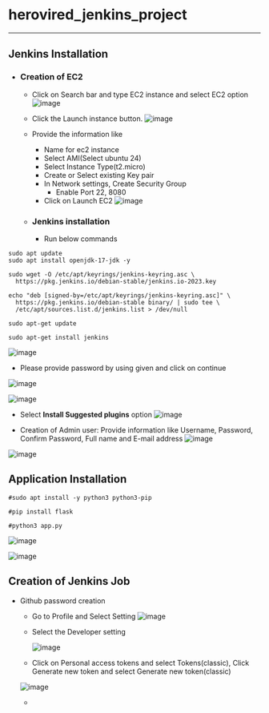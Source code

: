 # herovired_jenkins_project
---------------------------------------
## Jenkins Installation
- ### Creation of EC2
  - Click on Search bar and type EC2 instance and select EC2 option
    ![image](https://github.com/user-attachments/assets/66eff39f-a019-47f4-a4f8-70b1551544dd)

  - Click the Launch instance button.
  ![image](https://github.com/user-attachments/assets/d8957fff-481e-401f-81fc-9ae595b07075)

  - Provide the information like
    - Name for ec2 instance
    - Select AMI(Select ubuntu 24)
    - Select Instance Type(t2.micro)
    - Create or Select existing Key pair
    - In Network settings, Create Security Group
      - Enable Port 22, 8080
    - Click on Launch EC2
  ![image](https://github.com/user-attachments/assets/aa1c0d73-1894-44c2-9e4a-b0b79e535578)


  - ### Jenkins installation
    - Run below commands

```
sudo apt update
sudo apt install openjdk-17-jdk -y

```

```
sudo wget -O /etc/apt/keyrings/jenkins-keyring.asc \
  https://pkg.jenkins.io/debian-stable/jenkins.io-2023.key
```

```
echo "deb [signed-by=/etc/apt/keyrings/jenkins-keyring.asc]" \
  https://pkg.jenkins.io/debian-stable binary/ | sudo tee \
  /etc/apt/sources.list.d/jenkins.list > /dev/null
```

```
sudo apt-get update
```

```
sudo apt-get install jenkins
```

![image](https://github.com/user-attachments/assets/ad797145-6481-402f-b5d9-b4374472d2ca)

- Please provide password by using given and click on continue

![image](https://github.com/user-attachments/assets/a2b61548-1efd-4bee-9955-8218ae6ef321)

![image](https://github.com/user-attachments/assets/120263da-1e08-4a07-94ff-535e580fc17f)

- Select **Install Suggested plugins** option
  ![image](https://github.com/user-attachments/assets/a75e006e-28c1-4167-9a36-58b6aa3405f3)

- Creation of Admin user: Provide information like Username, Password, Confirm Password, Full name and   E-mail address
    ![image](https://github.com/user-attachments/assets/e70bb499-77a7-4115-b1ab-7b0e0e248190)

![image](https://github.com/user-attachments/assets/3a2acbfd-1b76-4377-8fce-1fa1aa663804)

## Application Installation

```
#sudo apt install -y python3 python3-pip
```
```
#pip install flask
```
```
#python3 app.py
```
![image](https://github.com/user-attachments/assets/50d63517-8526-4ac6-8ba4-388492bc058d)

![image](https://github.com/user-attachments/assets/106e14cc-8cf1-4e29-ae2b-5126e99e296d)

## Creation of Jenkins Job
- Github password creation
  - Go to Profile and Select Setting
    ![image](https://github.com/user-attachments/assets/2ee688c3-a45f-461e-8823-39a1f8896025)

  - Select the Developer setting

    ![image](https://github.com/user-attachments/assets/ceb599ca-477f-4f58-ae5b-4cbfe155b620)

  -  Click on Personal access tokens and select Tokens(classic), Click Generate new token and select Generate new token(classic)

    ![image](https://github.com/user-attachments/assets/f6d65421-5e14-4950-82e4-ff0bc4a2a5d2)

  - 



























  


     
